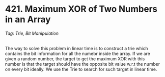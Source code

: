 # 421. Maximum XOR of Two Numbers in an Array

###### Tag: Trie, Bit Manipulation
The way to solve this problem in linear time is to construct a trie which contains the bit information for all the numebr inside the array. If we are given a random number, the target to get
the maximum XOR with this number is that the target should have the opposite bit value w.r.t the number on every bit ideally. We use the Trie to search for such target in linear
time.

